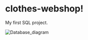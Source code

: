 # clothes-webshop!

My first SQL project.

![Database_diagram](https://user-images.githubusercontent.com/60434409/131126549-70950cd4-2d73-43d2-bba3-95b8c63c90a3.jpg)

